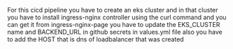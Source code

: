 For this cicd pipeline you have to create an eks cluster and in that cluster you have to install ingress-nginx controller 
using the curl command and you can get it from ingress-nginx-page
you have to update the EKS_CLUSTER name and BACKEND_URL in github secrets
in values.yml file also you have to add the HOST that is dns of loadbalancer that was created   
